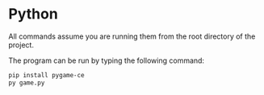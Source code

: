 # Python

All commands assume you are running them from the root directory of the project.

The program can be run by typing the following command:

```bash
pip install pygame-ce
py game.py
```
